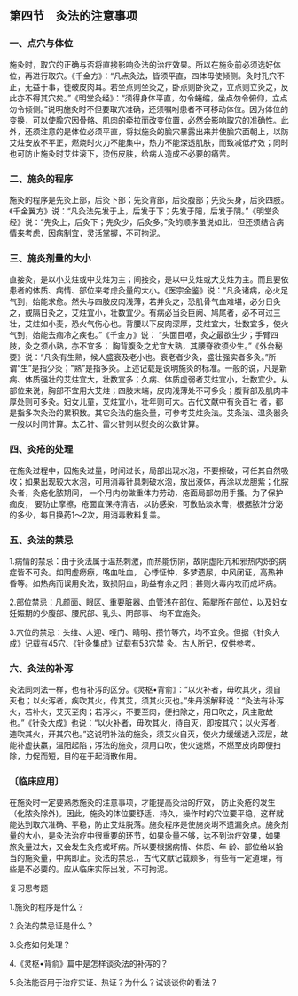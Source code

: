 ## 第四节　灸法的注意事项

### 一、点穴与体位

施灸时，取穴的正确与否将直接影响灸法的治疗效果。所以在施灸前必须选好体位，再进行取穴。《千金方》：“凡点灸法，皆须平直，四体毋使倾侧。灸时孔穴不正，无益于事，徒破皮肉耳。若坐点则坐灸之，卧点则卧灸之，立点则立灸之，反此亦不得其穴矣。”《明堂灸经》：“须得身体平直，勿令蜷缩，坐点勿令俯仰，立点勿令倾侧。”说明施灸时不但要取穴准确，还须嘱咐患者不可移动体位。因为体位的变换，可以使腧穴因骨骼、肌肉的牵拉而改变位置，必然会影响取穴的准确性。此外，还须注意的是体位必须平直，将拟施灸的腧穴暴露出来并使腧穴面朝上，以防艾炷安放不平正，燃烧时火力不能集中，热力不能深透肌肤，而致减低疗效；同时也可防止施灸时艾炷滚下，烫伤皮肤，给病人造成不必要的痛苦。

### 二、施灸的程序

施灸的程序是先灸上部，后灸下部；先灸背部，后灸腹部；先灸头身，后灸四肢。《千金翼方》说：“凡灸法先发于上，后发于下；先发于阳，后发于阴。”《明堂灸经》说：“先灸上，后灸下；先灸少，后灸多。”灸的顺序虽说如此，但还须结合病情来考虑，因病制宜，灵活掌握，不可拘泥。

### 三、施炎剂量的大小

直接灸，是以小艾炷或中艾炷为主；间接灸，是以中艾炷或大艾炷为主。而且要依患者的体质、病情、部位来考虑灸量的大小。《医宗金鉴》说：“凡灸诸病，必火足气到，始能求愈。然头与四肢皮肉浅薄，若并灸之，恐肌骨气血难堪，必分日灸之，或隔日灸之，艾炷宜小，壮数宜少。有病必当灸巨阙、鸠尾者，必不可过三壮，艾炷如小麦，恐火气伤心也。背腰以下皮肉深厚，艾炷宜大，壮数宜多，使火气到，始能去痼冷之疾也。”《千金方》说： “头面目咽，灸之最欲生少；手臂四肢，灸之须小熟，亦不宜多； 胸背腹灸之尤宜大熟，其腰脊欲须少生。”《外台秘要》说：“凡灸有生熟，候人盛衰及老小也。衰老者少灸，盛壮强实者多灸。”所谓“生”是指少灸；"熟”是指多灸。上述记载是说明施灸的标准。一般的说，凡是新病、体质强壮的艾炷宜大，壮数宜多；久病、体质虚弱者艾炷宜小，壮数宜少。从部位来说，胸部不宜用大艾炷；四肢末端，皮肉浅薄处不可多灸；腹背部及肌肉丰厚处则可多灸。妇女儿童，艾炷宜小，壮年则可大。古代文献中有灸百壮 者，都是指多次灸治的累积数。其它灸法的施灸量，可参考艾炷灸法。艾条法、温灸器灸一般以时间计算。太乙针、雷火针则以熨灸的次数计算。

### 四、灸疮的处理

在施灸过程中，因施灸过量，时间过长，局部出现水泡，不要擦破，可任其自然吸收；如果出现较大水泡，可用消毒针具刺破水泡，放出液体，再涂以龙胆紫；化脓灸者，灸疮化脓期间， 一个月内勿做重体力劳动，疮面局部勿用手搔。为了保护痂皮， 要防止摩擦，疮面宜保持清洁，以防感染，可敷贴淡水膏，根据脓汁分泌的多少，每日换药1〜2次，用消毒敷料复盖。

### 五、灸法的禁忌

1.病情的禁忌：由于灸法属于温热刺激，而热能伤阴，故阴虚阳亢和邪热内炽的病症皆不可灸。如阴虚痨瘵，咯血吐血， 心悸怔忡，多梦遗尿，中风闭证，高热神昏等。如热病而误用灸法，致损阴血，助益有余之阳；甚则火毒内攻而成坏病。

2.部位禁忌：凡颜面、眼区、重要脏器、血管浅在部位、筋腱所在部位，以及妇女妊娠期的少腹部、腰尻部、乳头、阴部事、 均不宜施灸。

3.穴位的禁忌：头维、人迎、哑门、睛明、攒竹等穴，均不宜灸。但据《针灸大成》记载有45穴、《针灸集成》试载有53穴禁 灸。古人所记，仅供参考。

### 六、灸法的补泻

灸法同刺法一样，也有补泻的区分。《灵枢•背俞》：“以火补者，毋吹其火，须自灭也；以火泻者，疾吹其火，传其艾，须其火灭也。”朱丹溪解释说：“灸法有补泻火，若补火，艾灭至肉；若泻火，不要至肉，便扫除之，用口吹之，风主散故也。”《针灸大成》也说：“以火补者，毋吹其火，待自灭，即按其穴；以火泻者，速吹其火，开其穴也。”这说明补法的施灸，须艾火自灭，使火力缓缓透入深层，故能补虚扶羸，温阳起陷；泻法的施灸，须用口吹，使火速燃，不燃至皮肉即便扫除，力促而短，目的在于起消散作用。

### 〔临床应用〕

在施灸时一定要熟悉施灸的注意事项，才能提高灸治的疗效， 防止灸疮的发生（化脓灸除外)。因此，施灸的体位要舒适、持久，操作时的穴位要平稳，这样就能达到取穴准确、平稳，防止艾炷脱落。施灸程序是使施炎埘不遗漏灸点。施灸剂量的大小，是灸法治疗中很重要的环节，如果灸量不够，达不到治疗效果，如果 旅灸量过大，又会发生灸疮或坏病。所以要根据病情、体质、年 龄、部位给以拾当的施灸量，中病即止。灸法的禁忌.，古代文献记载颇多，有些有一定道理，有些是不必要的。应从临床实际出发，不可拘泥。

复习思考题

1.施灸的程序是什么？

2.灸法的禁忌证是什么？

3.灸疮如何处理？

4.《灵枢•背俞》篇中是怎样谈灸法的补泻的？

5.灸法能否用于治疗实证、热证？为什么？试谈谈你的看法？